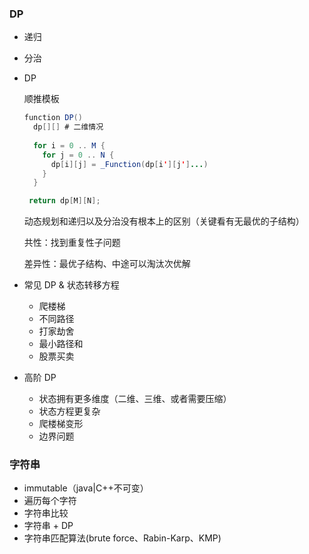 ### DP  

* 递归

* 分治

* DP  

  顺推模板  

  ```  java
  function DP()
    dp[][] # 二维情况
    
    for i = 0 .. M { 
      for j = 0 .. N {
        dp[i][j] = _Function(dp[i'][j']...)
      }
    }
  
   return dp[M][N];
  ```

  动态规划和递归以及分治没有根本上的区别（关键看有无最优的子结构）

  共性：找到重复性子问题

  差异性：最优子结构、中途可以淘汰次优解

* 常见 DP & 状态转移方程

  * 爬楼梯
  * 不同路径
  * 打家劫舍
  * 最小路径和
  * 股票买卖

* 高阶 DP

  * 状态拥有更多维度（二维、三维、或者需要压缩）
  * 状态方程更复杂
  * 爬楼梯变形
  * 边界问题

###  字符串

* immutable（java|C++不可变）
* 遍历每个字符
* 字符串比较
* 字符串 + DP
* 字符串匹配算法(brute force、Rabin-Karp、KMP)
